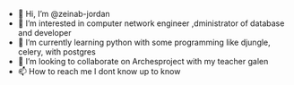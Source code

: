 - 👋 Hi, I’m @zeinab-jordan
- 👀 I’m interested in computer network engineer ,dministrator of database and developer   
- 🌱 I’m currently learning python with some programming like djungle, celery, with postgres 
- 💞️ I’m looking to collaborate on Archesproject with my teacher galen 
- 📫 How to reach me I dont know up to know

<!---
zeinab-jordan/zeinab-jordan is a ✨ special ✨ repository because its `README.md` (this file) appears on your GitHub profile.
You can click the Preview link to take a look at your changes.
--->
